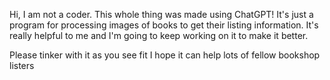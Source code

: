 Hi, I am not a coder. 
This whole thing was made using ChatGPT! 
It's just a program for processing images of books to get their listing information. 
It's really helpful to me and I'm going to keep working on it to make it better.

Please tinker with it as you see fit I hope it can help lots of fellow bookshop listers
